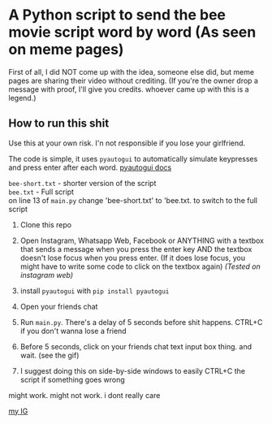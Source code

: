 # A Python script to send the bee movie script word by word (As seen on meme pages)

First of all, I did NOT come up with the idea, someone else did, but meme pages are sharing their video without crediting. (If you're the owner drop a message with proof, I'll give you credits. whoever came up with this is a legend.)

## How to run this shit

Use this at your own risk. I'n not responsible if you lose your girlfriend.

The code is simple, it uses `pyautogui` to automatically simulate keypresses and press enter after each word.
[pyautogui docs](https://pyautogui.readthedocs.io/en/latest)

`bee-short.txt` - shorter version of the script  
`bee.txt` - Full script  
on line 13 of `main.py` change 'bee-short.txt' to 'bee.txt. to switch to the full script

1. Clone this repo

2. Open Instagram, Whatsapp Web, Facebook or ANYTHING with a textbox that sends a message when you press the enter key AND the textbox doesn't lose focus when you press enter. (If it does lose focus, you might have to write some code to click on the textbox again) _(Tested on instagram web)_

3. install `pyautogui` with `pip install pyautogui`

4. Open your friends chat

5. Run `main.py`. There's a delay of 5 seconds before shit happens. CTRL+C if you don't wanna lose a friend

6. Before 5 seconds, click on your friends chat text input box thing. and wait. (see the gif)

7. I suggest doing this on side-by-side windows to easily CTRL+C the script if something goes wrong

might work. might not work. i dont really care

[my IG](https://www.instagram.com/notnav.jpg)
